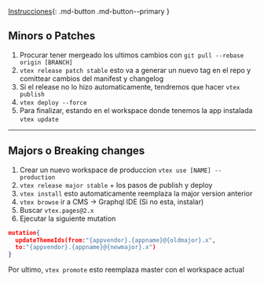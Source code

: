 [Instrucciones](https://developers.vtex.com/vtex-developer-docs/docs/vtex-io-documentation-releasing-a-new-app-version){: .md-button .md-button--primary }

## Minors o Patches

1. Procurar tener mergeado los ultimos cambios con `git pull --rebase origin [BRANCH]`
2. `vtex release patch stable` esto va a generar un nuevo tag en el repo y comittear cambios del manifest y changelog
3. Si el release no lo hizo automaticamente, tendremos que hacer `vtex publish`
4. `vtex deploy --force`
5. Para finalizar, estando en el workspace donde tenemos la app instalada `vtex update`

---

## Majors o Breaking changes

1. Crear un nuevo workspace de produccion `vtex use [NAME] --production`
2. `vtex release major stable` + los pasos de publish y deploy
3. `vtex install` esto automaticamente reemplaza la major version anterior
4. `vtex browse` ir a CMS -> Graphql IDE (Si no esta, instalar)
5. Buscar `vtex.pages@2.x`
6. Ejecutar la siguiente mutation

```json 
mutation{
  updateThemeIds(from:"{appvendor}.{appname}@{oldmajor}.x", 
  to:"{appvendor}.{appname}@{newmajor}.x")
}
```  
Por ultimo, `vtex promote` esto reemplaza master con el workspace actual